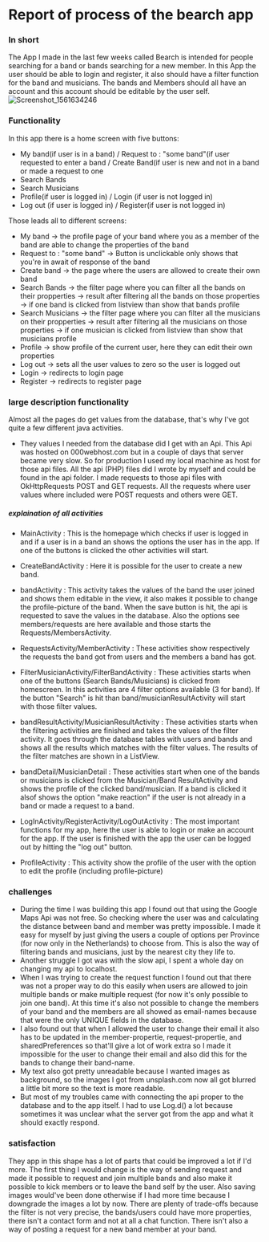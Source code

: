 # Report of process of the bearch app

### In short
The App I made in the last few weeks called Bearch is intended for people searching for a band or bands searching for a new member. In this App the user should be able to login and register, it also should have a filter function for the band and musicians. The bands and Members should all have an account and this account should be editable by the user self.
![Screenshot_1561634246](https://user-images.githubusercontent.com/47153142/60263353-c2372180-98e0-11e9-88af-3cddb170b6d0.png)
### Functionality
In this app there is a home screen with five buttons:
- My band(if user is in a band) / Request to : "some band"(if user requested to enter a band / Create Band(if user is new and not in a band or made a request to one
- Search Bands 
- Search Musicians
- Profile(if user is logged in) / Login (if user is not logged in)
- Log out (if user is logged in) / Register(if user is not logged in)

Those leads all to different screens:

- My band -> the profile page of your band where you as a member of the band are able to change the properties of the band
- Request to : "some band" -> Button is unclickable only shows that you're in await of response of the band
- Create band -> the page where the users are allowed to create their own band
- Search Bands -> the filter page where you can filter all the bands on their propperties -> result after filtering all the bands on those properties -> if one band is clicked from listview than show that bands profile
- Search Musicians -> the filter page where you can filter all the musicians on their propperties -> result after filtering all the musicians on those properties -> if one musician is clicked from listview than show that musicians profile
- Profile -> show profile of the current user, here they can edit their own properties
- Log out -> sets all the user values to zero so the user is logged out
- Login -> redirects to login page
- Register -> redirects to register page

### large description functionality
Almost all the pages do get values from the database, that's why I've got quite a few different java activities. 
- They values I needed from the database did I get with an Api. This Api was hosted on 000webhost.com but in a couple of days that server became very slow. So for production I used my local machine as host for those api files. All the api (PHP) files did I wrote by myself and could be found in the api folder. I made requests to those api files with OkHttpRequests POST and GET requests. All the requests where user values where included were POST requests and others were GET. 
##### explaination of all activities
- MainActivity : This is the homepage which checks if user is logged in and if a user is in a band an shows the options the user has in the app. If one of the buttons is clicked the other activities will start.

- CreateBandActivity : Here it is possible for the user to create a new band.

- bandActivity : This activity takes the values of the band the user joined and shows them editable in the view, it also makes it possible to change the profile-picture of the band. When the save button is hit, the api is requested to save the values in the database. Also the options see members/requests are here available and those starts the Requests/MembersActivity.

- RequestsActivity/MemberActivity : These activities show respectively the requests the band got from users and the members a band has got.

- FilterMusicianActivity/FilterBandActivity : These activities starts when one of the buttons (Search Bands/Musicians) is clicked from homescreen. In this activities are 4 filter options available (3 for band). If the button "Search" is hit than band/musicianResultActivity will start with those filter values.

- bandResultActivity/MusicianResultActivity : These activities starts when the filtering activities are finished and takes the values of the filter activity. It goes through the database tables with users and bands and shows all the results which matches with the filter values. The results of the filter matches are shown in a ListView. 

- bandDetail/MusicianDetail : These activities start when one of the bands or musicians is clicked from the Musician/Band ResultActivity and shows the profile of the clicked band/musician. If a band is clicked it alsof shows the option "make reaction" if the user is not already in a band or made a request to a band.

- LogInActivity/RegisterActivity/LogOutActivity : The most important functions for my app, here the user is able to login or make an account for the app. If the user is finished with the app the user can be logged out by hitting the "log out" button.

- ProfileActivity : This activity show the profile of the user with the option to edit the profile (including profile-picture)

### challenges

- During the time I was building this app I found out that using the Google Maps Api was not free. So checking where the user was and calculating the distance between band and member was pretty impossible. I made it easy for myself by just giving the users a couple of options per Province (for now only in the Netherlands) to choose from. This is also the way of filtering bands and musicians, just by the nearest city they life to. 
- Another struggle I got was with the slow api, I spent a whole day on changing my api to localhost.
- When I was trying to create the request function I found out that there was not a proper way to do this easily when users are allowed to join multiple bands or make multiple request (for now it's only possible to join one band). At this time it's also not possible to change the members of your band and the members are all showed as email-names because that were the only UNIQUE fields in the database.
- I also found out that when I allowed the user to change their email it also has to be updated in the member-propertie, request-propertie, and sharedPreferences so that'll give a lot of work extra so I made it impossible for the user to change their email and also did this for the bands to change their band-name. 
- My text also got pretty unreadable because I wanted images as background, so the images I got from unsplash.com now all got blurred a little bit more so the text is more readable. 
- But most of my troubles came with connecting the api proper to the database and to the app itself. I had to use Log.d() a lot because sometimes it was unclear what the server got from the app and what it should exactly respond. 

### satisfaction

They app in this shape has a lot of parts that could be improved a lot if I'd more. The first thing I would change is the way of sending request and made it possible to request and join multiple bands and also make it possible to kick members or to leave the band self by the user. Also saving images would've been done otherwise if I had more time because I downgrade the images a lot by now. There are plenty of trade-offs because the filter is not very precise, the bands/users could have more properties, there isn't a contact form and not at all a chat function. There isn't also a way of posting a request for a new band member at your band.
